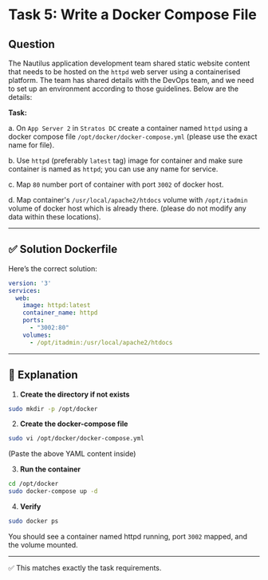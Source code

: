 # Task 5: Write a Docker Compose File

## Question

The Nautilus application development team shared static website content that needs to be hosted on the `httpd` web server using a containerised platform. The team has shared details with the DevOps team, and we need to set up an environment according to those guidelines. Below are the details:

**Task:**

a. On `App Server 2` in `Stratos DC` create a container named `httpd` using a docker compose file `/opt/docker/docker-compose.yml` (please use the exact name for file).

b. Use `httpd` (preferably `latest` tag) image for container and make sure container is named as `httpd`; you can use any name for service.

c. Map `80` number port of container with port `3002` of docker host.

d. Map container's `/usr/local/apache2/htdocs` volume with `/opt/itadmin` volume of docker host which is already there. (please do not modify any data within these locations).

---

## ✅ Solution Dockerfile

Here’s the correct solution:

```yaml
version: '3'
services:
  web:
    image: httpd:latest
    container_name: httpd
    ports:
      - "3002:80"
    volumes:
      - /opt/itadmin:/usr/local/apache2/htdocs
```

---

## 🔎 Explanation

1. **Create the directory if not exists**

```bash
sudo mkdir -p /opt/docker
```

2. **Create the docker-compose file**

```bash
sudo vi /opt/docker/docker-compose.yml
```
(Paste the above YAML content inside)

3. **Run the container**

```bash
cd /opt/docker
sudo docker-compose up -d
```

4. **Verify**

```bash
sudo docker ps
```
You should see a container named httpd running, port `3002` mapped, and the volume mounted.

---

✅ This matches exactly the task requirements.